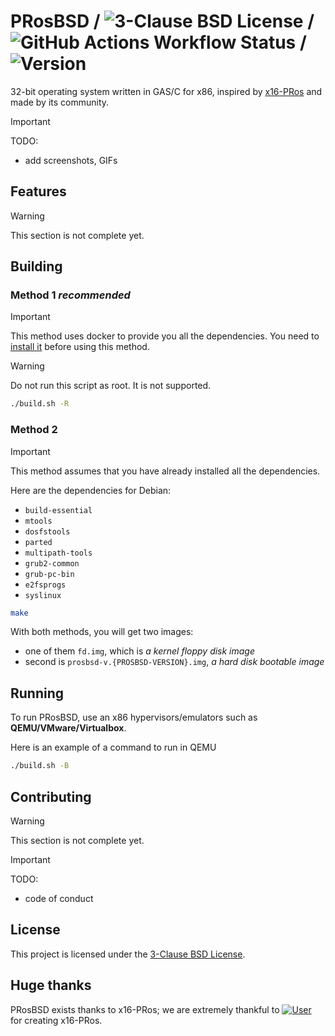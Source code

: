 # PRosBSD / ![3-Clause BSD License](https://img.shields.io/badge/LICENSE-3--Clause_BSD-blue) / ![GitHub Actions Workflow Status](https://img.shields.io/github/actions/workflow/status/pros-dev-fans/PRosBSD/build.yml) / ![Version](https://img.shields.io/badge/version-0.1.0--dev-orange?logo=git)
32-bit operating system written in GAS/C for x86, inspired by [x16-PRos](https://github.com/PRoX2011/x16-PRos) and made
by its community.

> [!IMPORTANT]
> TODO:
> - add screenshots, GIFs

## Features

> [!WARNING]
> This section is not complete yet.

## Building

### Method 1 _recommended_

> [!IMPORTANT]
> This method uses docker to provide you all the dependencies.
> You need to [install it](https://docs.docker.com/engine/install/) before using this method.

> [!WARNING]
> Do not run this script as root. It is not supported.

```bash
./build.sh -R
```

### Method 2

> [!IMPORTANT]
> This method assumes that you have already installed all the dependencies.

Here are the dependencies for Debian:

- `build-essential`
- `mtools`
- `dosfstools`
- `parted`
- `multipath-tools`
- `grub2-common`
- `grub-pc-bin`
- `e2fsprogs`
- `syslinux`

```bash
make
```

With both methods, you will get two images:

- one of them `fd.img`, which is _a kernel floppy disk image_
- second is `prosbsd-v.{PROSBSD-VERSION}.img`,  _a hard disk bootable image_

## Running

To run PRosBSD, use an x86 hypervisors/emulators such as **QEMU/VMware/Virtualbox**.

Here is an example of a command to run in QEMU

```bash
./build.sh -B
```

## Contributing

> [!WARNING]
> This section is not complete yet.

> [!IMPORTANT]
> TODO:
> - code of conduct

## License

This project is licensed under the [3-Clause BSD License](https://opensource.org/license/bsd-3-clause).

## Huge thanks

PRosBSD exists thanks to x16-PRos; we are extremely thankful
to [![User](https://img.shields.io/badge/GitHub-PRoX2011-blue?logo=github)](https://github.com/PRoX2011) for creating
x16-PRos.
